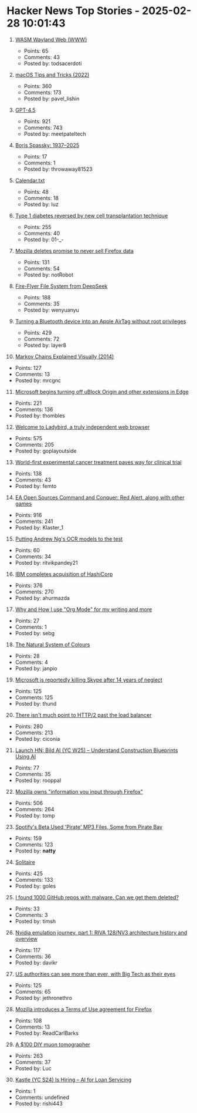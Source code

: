 # Hacker News Top Stories - 2025-02-28 10:01:43

1. [WASM Wayland Web (WWW)](https://joeyh.name/blog/entry/WASM_Wayland_Web_WWW/)
   - Points: 65
   - Comments: 43
   - Posted by: todsacerdoti

2. [macOS Tips and Tricks (2022)](https://saurabhs.org/macos-tips)
   - Points: 360
   - Comments: 173
   - Posted by: pavel_lishin

3. [GPT-4.5](https://openai.com/index/introducing-gpt-4-5/)
   - Points: 921
   - Comments: 743
   - Posted by: meetpateltech

4. [Boris Spassky: 1937–2025](https://en.chessbase.com/post/boris-spassky-1937-2025)
   - Points: 17
   - Comments: 1
   - Posted by: throwaway81523

5. [Calendar.txt](https://terokarvinen.com/2021/calendar-txt/)
   - Points: 48
   - Comments: 18
   - Posted by: Iuz

6. [Type 1 diabetes reversed by new cell transplantation technique](https://newatlas.com/diabetes/islet-transplantation-type-1-diabetes/)
   - Points: 255
   - Comments: 40
   - Posted by: 01-_-

7. [Mozilla deletes promise to never sell Firefox data](https://twitter.com/LundukeJournal/status/1895249805338886591)
   - Points: 131
   - Comments: 54
   - Posted by: notRobot

8. [Fire-Flyer File System from DeepSeek](https://github.com/deepseek-ai/3FS)
   - Points: 188
   - Comments: 35
   - Posted by: wenyuanyu

9. [Turning a Bluetooth device into an Apple AirTag without root privileges](https://nroottag.github.io/)
   - Points: 429
   - Comments: 72
   - Posted by: layer8

10. [Markov Chains Explained Visually (2014)](https://setosa.io/ev/markov-chains/)
   - Points: 127
   - Comments: 13
   - Posted by: mrcgnc

11. [Microsoft begins turning off uBlock Origin and other extensions in Edge](https://www.neowin.net/news/microsoft-begins-turning-off-ublock-origin-and-other-extensions-in-edge/)
   - Points: 221
   - Comments: 136
   - Posted by: thombles

12. [Welcome to Ladybird, a truly independent web browser](https://github.com/LadybirdBrowser/ladybird)
   - Points: 575
   - Comments: 205
   - Posted by: goplayoutside

13. [World-first experimental cancer treatment paves way for clinical trial](https://www.wehi.edu.au/news/world-first-experimental-cancer-treatment-paves-way-for-clinical-trial/)
   - Points: 138
   - Comments: 43
   - Posted by: femto

14. [EA Open Sources Command and Conquer: Red Alert, along with other games](https://github.com/electronicarts/CnC_Red_Alert)
   - Points: 916
   - Comments: 241
   - Posted by: Klaster_1

15. [Putting Andrew Ng's OCR models to the test](https://www.runpulse.com/blog/putting-andrew-ngs-ocr-models-to-the-test)
   - Points: 60
   - Comments: 34
   - Posted by: ritvikpandey21

16. [IBM completes acquisition of HashiCorp](https://newsroom.ibm.com/2025-02-27-ibm-completes-acquisition-of-hashicorp,-creates-comprehensive,-end-to-end-hybrid-cloud-platform)
   - Points: 376
   - Comments: 270
   - Posted by: ahurmazda

17. [Why and How I use "Org Mode" for my writing and more](https://www.evalapply.org/posts/why-and-how-i-use-org-mode/index.html)
   - Points: 27
   - Comments: 1
   - Posted by: sebg

18. [The Natural System of Colours](https://www.c82.net/natural-colors/)
   - Points: 28
   - Comments: 4
   - Posted by: janpio

19. [Microsoft is reportedly killing Skype after 14 years of neglect](https://www.windowscentral.com/microsoft/microsoft-is-reportedly-killing-skype-after-14-years-of-neglect)
   - Points: 125
   - Comments: 125
   - Posted by: thund

20. [There isn't much point to HTTP/2 past the load balancer](https://byroot.github.io/ruby/performance/2025/02/24/http2-past-the-load-balancer.html)
   - Points: 280
   - Comments: 213
   - Posted by: ciconia

21. [Launch HN: Bild AI (YC W25) – Understand Construction Blueprints Using AI](undefined)
   - Points: 77
   - Comments: 35
   - Posted by: rooppal

22. [Mozilla owns "information you input through Firefox"](https://www.mozilla.org/en-US/about/legal/terms/firefox/)
   - Points: 506
   - Comments: 264
   - Posted by: tomp

23. [Spotify's Beta Used 'Pirate' MP3 Files, Some from Pirate Bay](https://torrentfreak.com/spotifys-beta-used-pirate-mp3-files-some-from-pirate-bay-170509/)
   - Points: 159
   - Comments: 123
   - Posted by: __natty__

24. [Solitaire](https://localthunk.com/blog/solitaire)
   - Points: 425
   - Comments: 133
   - Posted by: goles

25. [I found 1000 GitHub repos with malware. Can we get them deleted?](https://timsh.org/github-scam-investigation-thousands-of-mods-and-cracks-stealing-your-data/)
   - Points: 33
   - Comments: 3
   - Posted by: timsh

26. [Nvidia emulation journey, part 1: RIVA 128/NV3 architecture history and overview](https://86box.net/2025/02/25/riva128-part-1.html)
   - Points: 117
   - Comments: 36
   - Posted by: davikr

27. [US authorities can see more than ever, with Big Tech as their eyes](https://proton.me/blog/big-tech-data-requests-surge)
   - Points: 125
   - Comments: 65
   - Posted by: jethronethro

28. [Mozilla introduces a Terms of Use agreement for Firefox](https://connect.mozilla.org/t5/discussions/information-about-the-new-terms-of-use-and-updated-privacy/m-p/87735#M33600)
   - Points: 108
   - Comments: 13
   - Posted by: ReadCarlBarks

29. [A $100 DIY muon tomographer](https://spectrum.ieee.org/diy-muon-tomography)
   - Points: 263
   - Comments: 37
   - Posted by: Luc

30. [Kastle (YC S24) Is Hiring – AI for Loan Servicing](https://www.ycombinator.com/companies/kastle/jobs/ItDVKB7-founding-backend-engineer-at-kastle-s24)
   - Points: 1
   - Comments: undefined
   - Posted by: rishi443

